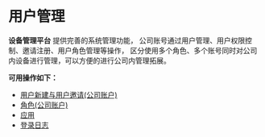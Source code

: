 # 用户管理

**设备管理平台** 提供完善的系统管理功能，
公司账号通过用户管理、用户权限控制、邀请注册、用户角色管理等操作，
区分使用多个角色、多个账号同时对公司内设备进行管理，可以方便的进行公司内管理拓展。

**可用操作如下：**
* [用户新建与用户邀请(公司账户)](../user/invitation.md)
* [角色(公司账户)](../user/role.md)
* [应用](../user/application.md)
* [登录日志](../user/log_log.md)